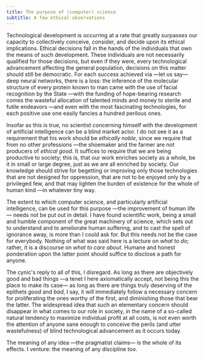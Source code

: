```yaml
---
title: The purpose of (computer) science 
subtitle: A few ethical observations
---
```



Technological development is occurring at a rate that greatly surpasses our
capacity to collectively conceive, consider, and decide upon its ethical
implications. Ethical decisions fall in the hands of the individuals that own
the means of such development. These individuals are not necessarily qualified
for those decisions, but even if they were, every technological advancement
affecting the general population, decisions on this matter should still be
democratic. For each success achieved via —let us say— deep neural networks,
there is a loss: the inference of the molecular structure of every protein known
to man came with the use of facial recognition by the State —with the funding of
hope-bearing research comes the wasteful allocation of talented minds and money
to sterile and futile endeavors —and even with the most fascinating
technologies, for each positive use one easily fancies a hundred perilous ones.

Insofar as this is true, no scientist concerning himself with the development
of artificial intelligence can be a blind market actor. I do not see it as a
requirement that his work should be *ethically noble*, since we require that
from no other professions —the shoemaker and the farmer are not producers of
*ethical good*. It suffices to require that we are being productive to society;
this is, that our work enriches society as a whole, be it in small or large
degree, just as we are all enriched by society. Our knowledge should strive for
begetting or improving only those technologies that are not designed for
oppression, that are not to be enjoyed only by a privileged few, and that may
lighten the burden of existence for the whole of human kind —in whatever tiny
way.

The extent to which computer science, and particularly artificial intelligence,
can be used for this purpose —the improvement of human life— needs not be put
out in detail. I have found scientific work, being a small and humble component
of the great machinery of science, which sets out to understand and to
ameliorate human suffering, and to cast the spell of ignorance away, is more
than I could ask for. But this needs not be the case for everybody. Nothing of
what was said here is a lecture on *what to do*; rather, it is a discourse on
*what to care about*. Humane and honest ponderation upon the latter point
should suffice to disclose a path for anyone.

The cynic's reply to all of this, I disregard. As long as there are objectively
good and bad things —a tenet I here axiomatically accept, not being this the
place to make its case— as long as there are things truly deserving of the
epithets *good* and *bad*, I say, it will immediately follow a necessary
concern for proliferating the ones worthy of the first, and diminishing those
that bear the latter. The widespread idea that such an elementary concern
should disappear in what comes to our role in society, in the name of a
so-called natural tendency to maximize individual profit at all costs, is not
even worth the attention of anyone sane enough to conceive the perils (and
utter wastefulness) of blind technological advancement as it occurs today.

The meaning of any idea —the pragmatist claims— is the whole of its effects. I
venture: the meaning of any discipline too. 

